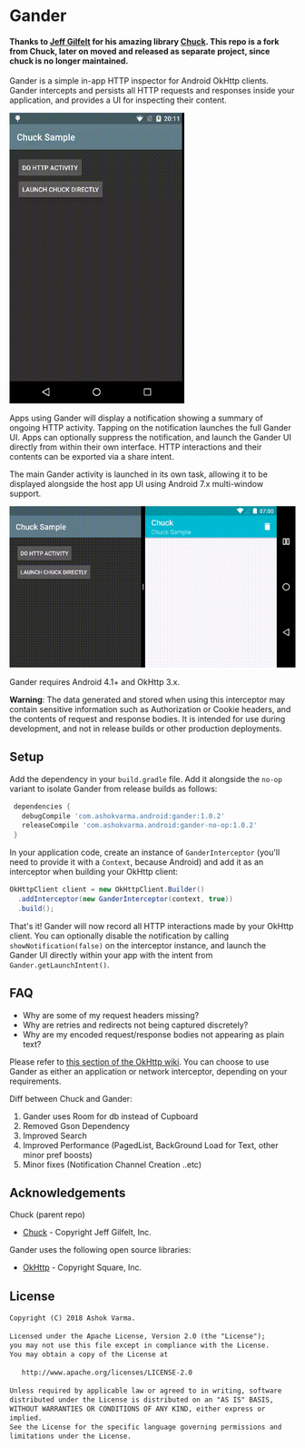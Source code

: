 Gander
=====
#### Thanks to [Jeff Gilfelt](https://github.com/jgilfelt) for his amazing library [Chuck](https://github.com/jgilfelt/chuck). This repo is a fork from Chuck, later on moved and released as separate project, since chuck is no longer maintained.

Gander is a simple in-app HTTP inspector for Android OkHttp clients. Gander intercepts and persists all HTTP requests and responses inside your application, and provides a UI for inspecting their content.

![Gander](assets/gander.gif)

Apps using Gander will display a notification showing a summary of ongoing HTTP activity. Tapping on the notification launches the full Gander UI. Apps can optionally suppress the notification, and launch the Gander UI directly from within their own interface. HTTP interactions and their contents can be exported via a share intent.

The main Gander activity is launched in its own task, allowing it to be displayed alongside the host app UI using Android 7.x multi-window support.

![Multi-Window](assets/multiwindow.gif)

Gander requires Android 4.1+ and OkHttp 3.x.

**Warning**: The data generated and stored when using this interceptor may contain sensitive information such as Authorization or Cookie headers, and the contents of request and response bodies. It is intended for use during development, and not in release builds or other production deployments.

Setup
-----

Add the dependency in your `build.gradle` file. Add it alongside the `no-op` variant to isolate Gander from release builds as follows:

```gradle
 dependencies {
   debugCompile 'com.ashokvarma.android:gander:1.0.2'
   releaseCompile 'com.ashokvarma.android:gander-no-op:1.0.2'
 }
```

In your application code, create an instance of `GanderInterceptor` (you'll need to provide it with a `Context`, because Android) and add it as an interceptor when building your OkHttp client:

```java
OkHttpClient client = new OkHttpClient.Builder()
  .addInterceptor(new GanderInterceptor(context, true))
  .build();
```

That's it! Gander will now record all HTTP interactions made by your OkHttp client. You can optionally disable the notification by calling `showNotification(false)` on the interceptor instance, and launch the Gander UI directly within your app with the intent from `Gander.getLaunchIntent()`.

FAQ
---
- Why are some of my request headers missing?
- Why are retries and redirects not being captured discretely?
- Why are my encoded request/response bodies not appearing as plain text?

Please refer to [this section of the OkHttp wiki](https://github.com/square/okhttp/wiki/Interceptors#choosing-between-application-and-network-interceptors). You can choose to use Gander as either an application or network interceptor, depending on your requirements.

Diff between Chuck and Gander:
1. Gander uses Room for db instead of Cupboard
2. Removed Gson Dependency
3. Improved Search
4. Improved Performance (PagedList, BackGround Load for Text, other minor pref boosts)
5. Minor fixes (Notification Channel Creation ..etc)

Acknowledgements
----------------
Chuck (parent repo)
- [Chuck](https://github.com/jgilfelt/chuck) - Copyright Jeff Gilfelt, Inc.

Gander uses the following open source libraries:
- [OkHttp](https://github.com/square/okhttp) - Copyright Square, Inc.

License
-------

    Copyright (C) 2018 Ashok Varma.

    Licensed under the Apache License, Version 2.0 (the "License");
    you may not use this file except in compliance with the License.
    You may obtain a copy of the License at

       http://www.apache.org/licenses/LICENSE-2.0

    Unless required by applicable law or agreed to in writing, software
    distributed under the License is distributed on an "AS IS" BASIS,
    WITHOUT WARRANTIES OR CONDITIONS OF ANY KIND, either express or implied.
    See the License for the specific language governing permissions and
    limitations under the License.
